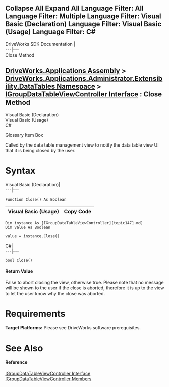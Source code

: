 Collapse All Expand All Language Filter: All  Language Filter: Multiple  Language Filter: Visual Basic (Declaration) Language Filter: Visual Basic (Usage) Language Filter: C#  
---  
DriveWorks SDK Documentation  |   
---|---  
Close Method   
  
[DriveWorks.Applications Assembly](topic13.md) > [DriveWorks.Applications.Administrator.Extensibility.DataTables Namespace](topic1432.md) > [IGroupDataTableViewController Interface](topic1471.md) : Close Method  
---  
  
Visual Basic (Declaration)    
Visual Basic (Usage)    
C# 

Glossary Item Box

Called by the data table management view to notify the data table view UI that it is being closed by the user. 

# Syntax

Visual Basic (Declaration)|   
---|---  
      
    
    Function Close() As Boolean  
  
Visual Basic (Usage)| Copy Code  
---|---  
      
    
    Dim instance As [IGroupDataTableViewController](topic1471.md)
    Dim value As Boolean
     
    value = instance.Close()  
  
C#|   
---|---  
      
    
    bool Close()  
  
#### Return Value

False to abort closing the view, otherwise true. Please note that no message will be shown to the user if the close is aborted, therefore it is up to the view to let the user know why the close was aborted.

# Requirements

**Target Platforms:** Please see DriveWorks software prerequisites.

# See Also

#### Reference

[IGroupDataTableViewController Interface](topic1471.md)   
[IGroupDataTableViewController Members](topic1472.md)


